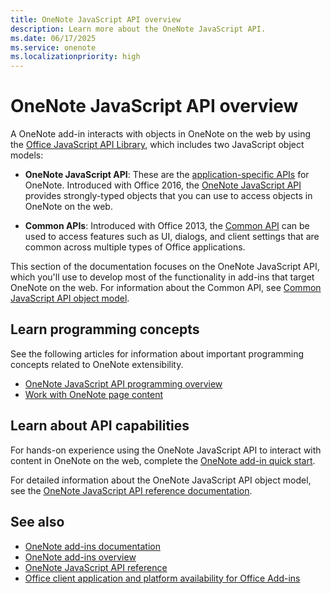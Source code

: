 ```yaml
---
title: OneNote JavaScript API overview
description: Learn more about the OneNote JavaScript API.
ms.date: 06/17/2025
ms.service: onenote
ms.localizationpriority: high
---
```


# OneNote JavaScript API overview

A OneNote add-in interacts with objects in OneNote on the web by using the [Office JavaScript API Library](../../develop/understanding-the-javascript-api-for-office.md), which includes two JavaScript object models:

* **OneNote JavaScript API**: These are the [application-specific APIs](../../develop/application-specific-api-model.md) for OneNote. Introduced with Office 2016, the [OneNote JavaScript API](/javascript/api/onenote) provides strongly-typed objects that you can use to access objects in OneNote on the web.

* **Common APIs**: Introduced with Office 2013, the [Common API](/javascript/api/office) can be used to access features such as UI, dialogs, and client settings that are common across multiple types of Office applications.

This section of the documentation focuses on the OneNote JavaScript API, which you'll use to develop most of the functionality in add-ins that target OneNote on the web. For information about the Common API, see [Common JavaScript API object model](../../develop/office-javascript-api-object-model.md).

## Learn programming concepts

See the following articles for information about important programming concepts related to OneNote extensibility.

* [OneNote JavaScript API programming overview](../../onenote/onenote-add-ins-programming-overview.md)
* [Work with OneNote page content](../../onenote/onenote-add-ins-page-content.md)

## Learn about API capabilities

For hands-on experience using the OneNote JavaScript API to interact with content in OneNote on the web, complete the [OneNote add-in quick start](../../quickstarts/onenote-quickstart.md).

For detailed information about the OneNote JavaScript API object model, see the [OneNote JavaScript API reference documentation](/javascript/api/onenote).

## See also

* [OneNote add-ins documentation](../../onenote/index.yml)
* [OneNote add-ins overview](../../onenote/onenote-add-ins-programming-overview.md)
* [OneNote JavaScript API reference](/javascript/api/onenote)
* [Office client application and platform availability for Office Add-ins](/javascript/api/requirement-sets)
